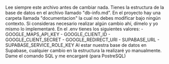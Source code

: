 Lee siempre este archivo antes de cambiar nada. Tienes la estructura de la base de datos en el archivo llamado "db-info.md". 
En el proyecto hay una carpeta llamada "documentacion" la cual no debes modificar bajo ningún contexto. Si consideras necesario realizar algún cambio ahí,
dímelo y yo mismo lo implementaré. 
En el .env tienes los siguientes valores:
    - GOOGLE_MAPS_API_KEY
    - GOOGLE_CLIENT_ID
    - GOOGLE_CLIENT_SECRET
    - GOOGLE_REDIRECT_URI
    - SUPABASE_URL
    - SUPABASE_SERVICE_ROLE_KEY
Al estar nuestra base de datos en Supabase, cualquier cambio en la estructura la realizaré yo manualmente. Dame el comando SQL y me encargaré (para PostreSQL)
